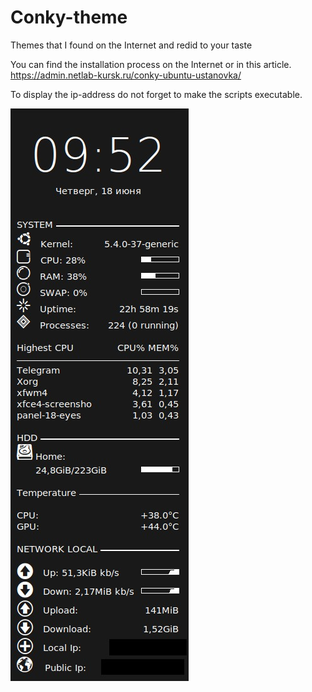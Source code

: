 # Conky-theme
 Themes that I found on the Internet and redid to your taste

You can find the installation process on the Internet or in this article.
https://admin.netlab-kursk.ru/conky-ubuntu-ustanovka/

To display the ip-address do not forget to make the scripts executable.

![GitHub Logo](https://github.com/Solbadguy/Conky-theme/blob/master/conky-git.jpg)
